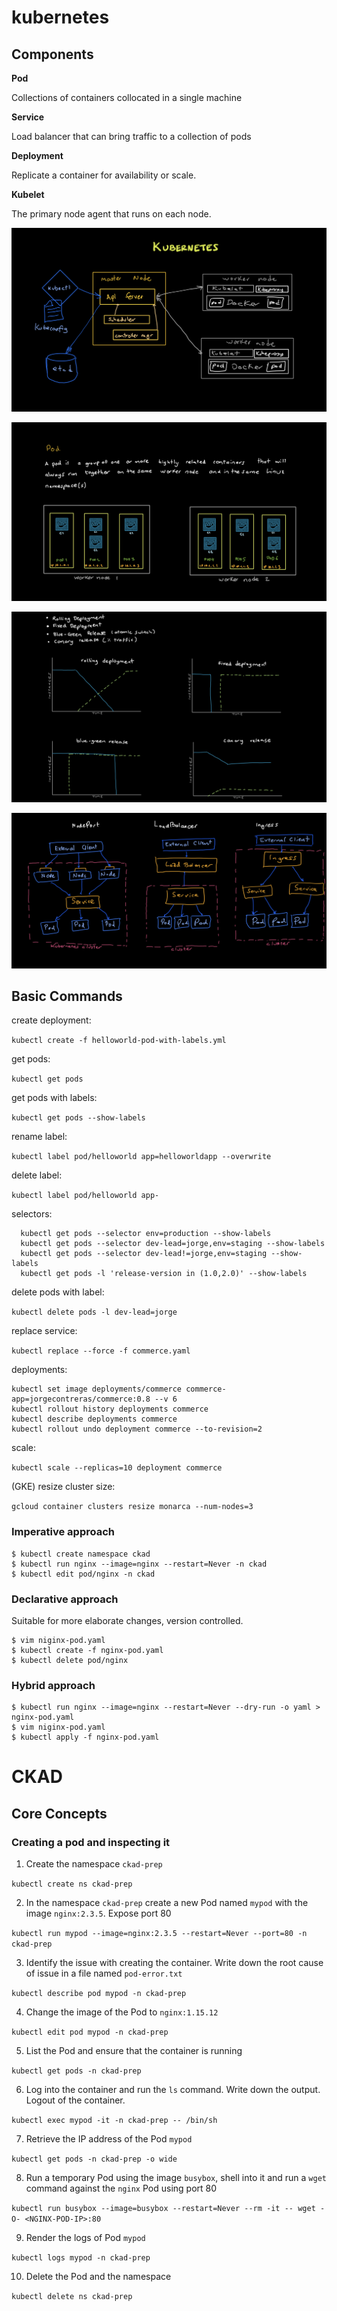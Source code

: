 # kubernetes

## Components

**Pod** 

Collections of containers collocated in a single machine

**Service** 

Load balancer that can bring traffic to a collection of pods

**Deployment** 

Replicate a container for availability or scale.

**Kubelet** 

The primary node agent that runs on each node.

![](media/architecture.jpeg)

![](media/pod.jpeg)

![](media/deployments.jpeg)

![](media/services.jpeg)

## Basic Commands

create deployment:

`kubectl create -f helloworld-pod-with-labels.yml`
  
get pods:

`kubectl get pods`
  
get pods with labels:

`kubectl get pods --show-labels`
  
rename label:

`kubectl label pod/helloworld app=helloworldapp --overwrite`
  
delete label:

`kubectl label pod/helloworld app-`
  
selectors:

```
  kubectl get pods --selector env=production --show-labels
  kubectl get pods --selector dev-lead=jorge,env=staging --show-labels
  kubectl get pods --selector dev-lead!=jorge,env=staging --show-labels
  kubectl get pods -l 'release-version in (1.0,2.0)' --show-labels
```

delete pods with label:

`kubectl delete pods -l dev-lead=jorge`


replace service:

`kubectl replace --force -f commerce.yaml`

deployments:

```
kubectl set image deployments/commerce commerce-app=jorgecontreras/commerce:0.8 --v 6
kubectl rollout history deployments commerce
kubectl describe deployments commerce
kubectl rollout undo deployment commerce --to-revision=2

```

scale:

`kubectl scale --replicas=10 deployment commerce`

(GKE) resize cluster size:

`gcloud container clusters resize monarca --num-nodes=3`

### Imperative approach

```
$ kubectl create namespace ckad
$ kubectl run nginx --image=nginx --restart=Never -n ckad
$ kubectl edit pod/nginx -n ckad
```

### Declarative approach

Suitable for more elaborate changes, version controlled.

```
$ vim niginx-pod.yaml
$ kubectl create -f nginx-pod.yaml
$ kubectl delete pod/nginx
```
### Hybrid approach

```
$ kubectl run nginx --image=nginx --restart=Never --dry-run -o yaml > nginx-pod.yaml
$ vim niginx-pod.yaml
$ kubectl apply -f nginx-pod.yaml
```

# CKAD 

## Core Concepts

### Creating a pod and inspecting it

1. Create the namespace `ckad-prep`

`kubectl create ns ckad-prep`

2. In the namespace `ckad-prep` create a new Pod named `mypod` with the image `nginx:2.3.5`. Expose port 80

`kubectl run mypod --image=nginx:2.3.5 --restart=Never --port=80 -n ckad-prep`

3. Identify the issue with creating the container. Write down the root cause of issue in a file named `pod-error.txt`

`kubectl describe pod mypod -n ckad-prep`

4. Change the image of the Pod to `nginx:1.15.12`

`kubectl edit pod mypod -n ckad-prep`

5. List the Pod and ensure that the container is running

`kubectl get pods -n ckad-prep`

6. Log into the container and run the `ls` command. Write down the output. Logout of the container.

`kubectl exec mypod -it -n ckad-prep -- /bin/sh`

7. Retrieve the IP address of the Pod `mypod`

`kubectl get pods -n ckad-prep -o wide`

8. Run a temporary Pod using the image `busybox`, shell into it and run a `wget` command against the `nginx` Pod using port 80

`kubectl run busybox --image=busybox --restart=Never --rm -it -- wget -O- <NGINX-POD-IP>:80`

9. Render the logs of Pod `mypod`

`kubectl logs mypod -n ckad-prep`

10. Delete the Pod and the namespace

`kubectl delete ns ckad-prep`


